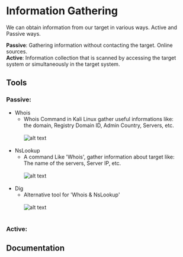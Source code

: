 # Information Gathering 
We can obtain information from our target in various ways. 
Active and Passive ways.

<b>Passive</b>: Gathering information without contacting the target. Online sources. <br>
<b>Active</b>: Information collection that is scanned by accessing the target system or simultaneously in the target system.<br>
## Tools
### Passive:
- Whois
     * Whois Command in Kali Linux gather useful informations like: <br> the domain, Registry Domain ID, Admin Country, Servers, etc.
     <br><br>
     ![alt text](https://www.cyberpratibha.com/blog/wp-content/uploads/2014/06/whois-ip-address.png)
     <br><br>
- NsLookup
     * A command Like 'Whois', gather information about target like: <br>
     The name of the servers, Server IP, etc.
     <br><br>
     ![alt text](https://geek-university.com/wp-content/images/linux/nslookup_mx.jpg)
     <br><br>
- Dig
     * Alternative tool for 'Whois & NsLookup'
     <br><br>
     ![alt text](https://www.cyberpratibha.com/wp-content/uploads/2015/12/dig-authority.jpg)
     <br>
     
### Active:
       
   

## Documentation
